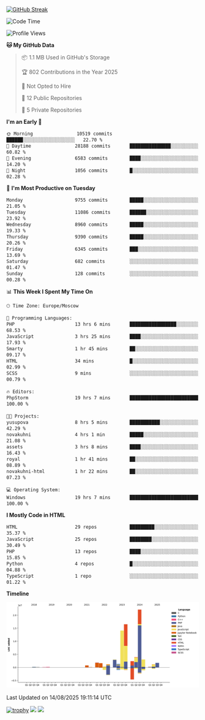 [![GitHub Streak](https://github-readme-streak-stats.herokuapp.com/?user=yogik10)](https://git.io/streak-stats)
<!--START_SECTION:waka-->
![Code Time](http://img.shields.io/badge/Code%20Time-1%2C569%20hrs%206%20mins-blue)

![Profile Views](http://img.shields.io/badge/Profile%20Views-0-blue)

**🐱 My GitHub Data** 

> 📦 1.1 MB Used in GitHub's Storage 
 > 
> 🏆 802 Contributions in the Year 2025
 > 
> 🚫 Not Opted to Hire
 > 
> 📜 12 Public Repositories 
 > 
> 🔑 5 Private Repositories 
 > 
**I'm an Early 🐤** 

```text
🌞 Morning                10519 commits       ██████░░░░░░░░░░░░░░░░░░░   22.70 % 
🌆 Daytime                28188 commits       ███████████████░░░░░░░░░░   60.82 % 
🌃 Evening                6583 commits        ████░░░░░░░░░░░░░░░░░░░░░   14.20 % 
🌙 Night                  1056 commits        █░░░░░░░░░░░░░░░░░░░░░░░░   02.28 % 
```
📅 **I'm Most Productive on Tuesday** 

```text
Monday                   9755 commits        █████░░░░░░░░░░░░░░░░░░░░   21.05 % 
Tuesday                  11086 commits       ██████░░░░░░░░░░░░░░░░░░░   23.92 % 
Wednesday                8960 commits        █████░░░░░░░░░░░░░░░░░░░░   19.33 % 
Thursday                 9390 commits        █████░░░░░░░░░░░░░░░░░░░░   20.26 % 
Friday                   6345 commits        ███░░░░░░░░░░░░░░░░░░░░░░   13.69 % 
Saturday                 682 commits         ░░░░░░░░░░░░░░░░░░░░░░░░░   01.47 % 
Sunday                   128 commits         ░░░░░░░░░░░░░░░░░░░░░░░░░   00.28 % 
```


📊 **This Week I Spent My Time On** 

```text
🕑︎ Time Zone: Europe/Moscow

💬 Programming Languages: 
PHP                      13 hrs 6 mins       █████████████████░░░░░░░░   68.53 % 
JavaScript               3 hrs 25 mins       ████░░░░░░░░░░░░░░░░░░░░░   17.93 % 
Smarty                   1 hr 45 mins        ██░░░░░░░░░░░░░░░░░░░░░░░   09.17 % 
HTML                     34 mins             █░░░░░░░░░░░░░░░░░░░░░░░░   02.99 % 
SCSS                     9 mins              ░░░░░░░░░░░░░░░░░░░░░░░░░   00.79 % 

🔥 Editors: 
PhpStorm                 19 hrs 7 mins       █████████████████████████   100.00 % 

🐱‍💻 Projects: 
yusupova                 8 hrs 5 mins        ███████████░░░░░░░░░░░░░░   42.29 % 
novakuhni                4 hrs 1 min         █████░░░░░░░░░░░░░░░░░░░░   21.08 % 
assets                   3 hrs 8 mins        ████░░░░░░░░░░░░░░░░░░░░░   16.43 % 
royal                    1 hr 41 mins        ██░░░░░░░░░░░░░░░░░░░░░░░   08.89 % 
novakuhni-html           1 hr 22 mins        ██░░░░░░░░░░░░░░░░░░░░░░░   07.23 % 

💻 Operating System: 
Windows                  19 hrs 7 mins       █████████████████████████   100.00 % 
```

**I Mostly Code in HTML** 

```text
HTML                     29 repos            █████████░░░░░░░░░░░░░░░░   35.37 % 
JavaScript               25 repos            ████████░░░░░░░░░░░░░░░░░   30.49 % 
PHP                      13 repos            ████░░░░░░░░░░░░░░░░░░░░░   15.85 % 
Python                   4 repos             █░░░░░░░░░░░░░░░░░░░░░░░░   04.88 % 
TypeScript               1 repo              ░░░░░░░░░░░░░░░░░░░░░░░░░   01.22 % 
```



**Timeline**

![Lines of Code chart](https://raw.githubusercontent.com/Yogik10/Yogik10/main/assets/bar_graph.png)


 Last Updated on 14/08/2025 19:11:14 UTC
<!--END_SECTION:waka-->
[![trophy](https://github-profile-trophy.vercel.app/?username=yogik10)](https://github.com/ryo-ma/github-profile-trophy)
![](https://github-profile-summary-cards.vercel.app/api/cards/profile-details?username=yogik10&theme=solarized_dark)
![](https://github-profile-summary-cards.vercel.app/api/cards/most-commit-language?username=yogik10&theme=solarized_dark)


